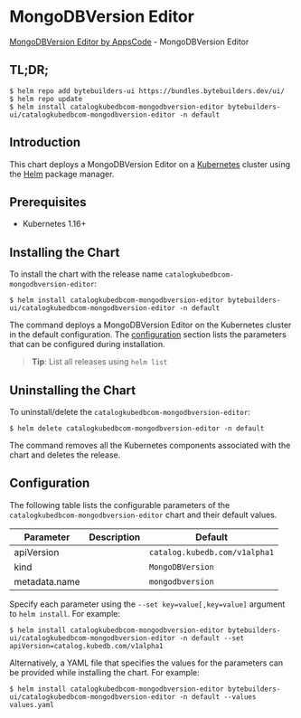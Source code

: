 # MongoDBVersion Editor

[MongoDBVersion Editor by AppsCode](https://byte.builders) - MongoDBVersion Editor

## TL;DR;

```console
$ helm repo add bytebuilders-ui https://bundles.bytebuilders.dev/ui/
$ helm repo update
$ helm install catalogkubedbcom-mongodbversion-editor bytebuilders-ui/catalogkubedbcom-mongodbversion-editor -n default
```

## Introduction

This chart deploys a MongoDBVersion Editor on a [Kubernetes](http://kubernetes.io) cluster using the [Helm](https://helm.sh) package manager.

## Prerequisites

- Kubernetes 1.16+

## Installing the Chart

To install the chart with the release name `catalogkubedbcom-mongodbversion-editor`:

```console
$ helm install catalogkubedbcom-mongodbversion-editor bytebuilders-ui/catalogkubedbcom-mongodbversion-editor -n default
```

The command deploys a MongoDBVersion Editor on the Kubernetes cluster in the default configuration. The [configuration](#configuration) section lists the parameters that can be configured during installation.

> **Tip**: List all releases using `helm list`

## Uninstalling the Chart

To uninstall/delete the `catalogkubedbcom-mongodbversion-editor`:

```console
$ helm delete catalogkubedbcom-mongodbversion-editor -n default
```

The command removes all the Kubernetes components associated with the chart and deletes the release.

## Configuration

The following table lists the configurable parameters of the `catalogkubedbcom-mongodbversion-editor` chart and their default values.

|   Parameter   | Description |            Default            |
|---------------|-------------|-------------------------------|
| apiVersion    |             | `catalog.kubedb.com/v1alpha1` |
| kind          |             | `MongoDBVersion`              |
| metadata.name |             | `mongodbversion`              |


Specify each parameter using the `--set key=value[,key=value]` argument to `helm install`. For example:

```console
$ helm install catalogkubedbcom-mongodbversion-editor bytebuilders-ui/catalogkubedbcom-mongodbversion-editor -n default --set apiVersion=catalog.kubedb.com/v1alpha1
```

Alternatively, a YAML file that specifies the values for the parameters can be provided while
installing the chart. For example:

```console
$ helm install catalogkubedbcom-mongodbversion-editor bytebuilders-ui/catalogkubedbcom-mongodbversion-editor -n default --values values.yaml
```
